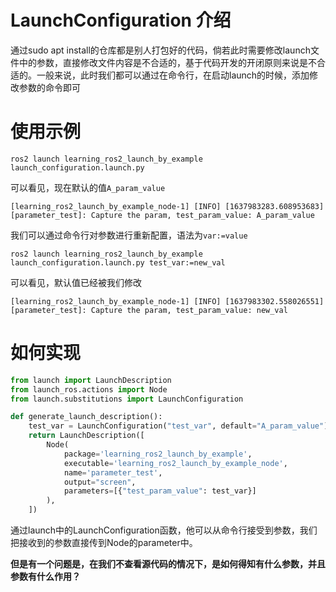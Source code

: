 # LaunchConfiguration 介绍

通过sudo apt install的仓库都是别人打包好的代码，倘若此时需要修改launch文件中的参数，直接修改文件内容是不合适的，基于代码开发的开闭原则来说是不合适的。一般来说，此时我们都可以通过在命令行，在启动launch的时候，添加修改参数的命令即可

# 使用示例

```
ros2 launch learning_ros2_launch_by_example launch_configuration.launch.py
```

可以看见，现在默认的值`A_param_value`

```
[learning_ros2_launch_by_example_node-1] [INFO] [1637983283.608953683] [parameter_test]: Capture the param, test_param_value: A_param_value
```



我们可以通过命令行对参数进行重新配置，语法为`var:=value`

```
ros2 launch learning_ros2_launch_by_example launch_configuration.launch.py test_var:=new_val
```

可以看见，默认值已经被我们修改

```
[learning_ros2_launch_by_example_node-1] [INFO] [1637983302.558026551] [parameter_test]: Capture the param, test_param_value: new_val
```



# 如何实现

```python
from launch import LaunchDescription
from launch_ros.actions import Node
from launch.substitutions import LaunchConfiguration

def generate_launch_description():
    test_var = LaunchConfiguration("test_var", default="A_param_value")
    return LaunchDescription([
        Node(
            package='learning_ros2_launch_by_example',
            executable='learning_ros2_launch_by_example_node',
            name='parameter_test',
            output="screen",
            parameters=[{"test_param_value": test_var}]
        ),
    ])
```

通过launch中的LaunchConfiguration函数，他可以从命令行接受到参数，我们把接收到的参数直接传到Node的parameter中。



**但是有一个问题是，在我们不查看源代码的情况下，是如何得知有什么参数，并且参数有什么作用？**

